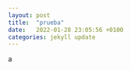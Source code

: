 ```yaml
---
layout: post
title:  "prueba"
date:   2022-01-28 23:05:56 +0100
categories: jekyll update
---
```

a
